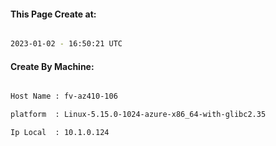 
   
#### This Page Create at:

```bash

2023-01-02 - 16:50:21 UTC

```

#### Create By Machine:

```bash

Host Name : fv-az410-106

platform  : Linux-5.15.0-1024-azure-x86_64-with-glibc2.35

Ip Local  : 10.1.0.124

```

